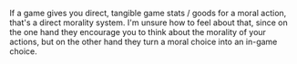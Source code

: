 If a game gives you direct, tangible game stats / goods for a moral action, that's a direct morality system. I'm unsure how to feel about that, since on the one hand they encourage you to think about the morality of your actions, but on the other hand they turn a moral choice into an in-game choice.
